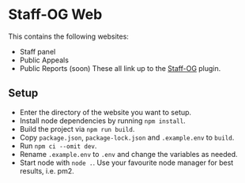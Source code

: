 # Staff-OG Web
This contains the following websites:
- Staff panel
- Public Appeals
- Public Reports (soon)
These all link up to the [Staff-OG](https://github.com/Gxorge/Staff-OG) plugin.

## Setup
- Enter the directory of the website you want to setup.
- Install node dependencies by running `npm install`.
- Build the project via `npm run build`.
- Copy `package.json`, `package-lock.json` and `.example.env` to `build`.
- Run `npm ci --omit dev`.
- Rename `.example.env` to `.env` and change the variables as needed.
- Start node with `node .`. Use your favourite node manager for best results, i.e. pm2.